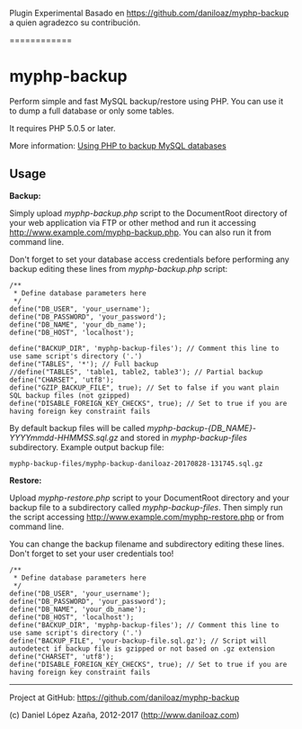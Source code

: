 Plugin Experimental Basado en https://github.com/daniloaz/myphp-backup a quien agradezco su contribución.

============


myphp-backup
============

Perform simple and fast MySQL backup/restore using PHP. You can use it to dump a full database or only some tables.

It requires PHP 5.0.5 or later.

More information: [Using PHP to backup MySQL databases](http://www.daniloaz.com/en/using-php-to-backup-mysql-databases/)

Usage
-----

**Backup:**

Simply upload *myphp-backup.php* script to the DocumentRoot directory of your web application via FTP or other method and run it accessing http://www.example.com/myphp-backup.php. You can also run it from command line.

Don't forget to set your database access credentials before performing any backup editing these lines from *myphp-backup.php* script:

	/**
	 * Define database parameters here
	 */
	define("DB_USER", 'your_username');
	define("DB_PASSWORD", 'your_password');
	define("DB_NAME", 'your_db_name');
	define("DB_HOST", 'localhost');

	define("BACKUP_DIR", 'myphp-backup-files'); // Comment this line to use same script's directory ('.')
	define("TABLES", '*'); // Full backup
	//define("TABLES", 'table1, table2, table3'); // Partial backup
	define("CHARSET", 'utf8');
	define("GZIP_BACKUP_FILE", true); // Set to false if you want plain SQL backup files (not gzipped)
	define("DISABLE_FOREIGN_KEY_CHECKS", true); // Set to true if you are having foreign key constraint fails

By default backup files will be called *myphp-backup-{DB_NAME}-YYYYmmdd-HHMMSS.sql.gz* and stored in *myphp-backup-files* subdirectory. Example output backup file:

	myphp-backup-files/myphp-backup-daniloaz-20170828-131745.sql.gz

**Restore:**

Upload *myphp-restore.php* script to your DocumentRoot directory and your backup file to a subdirectory called *myphp-backup-files*. Then simply run the script accessing http://www.example.com/myphp-restore.php or from command line.

You can change the backup filename and subdirectory editing these lines. Don't forget to set your user credentials too!

	/**
	 * Define database parameters here
	 */
	define("DB_USER", 'your_username');
	define("DB_PASSWORD", 'your_password');
	define("DB_NAME", 'your_db_name');
	define("DB_HOST", 'localhost');
	define("BACKUP_DIR", 'myphp-backup-files'); // Comment this line to use same script's directory ('.')
	define("BACKUP_FILE", 'your-backup-file.sql.gz'); // Script will autodetect if backup file is gzipped or not based on .gz extension
	define("CHARSET", 'utf8');
	define("DISABLE_FOREIGN_KEY_CHECKS", true); // Set to true if you are having foreign key constraint fails

-----
Project at GitHub: https://github.com/daniloaz/myphp-backup

(c) Daniel López Azaña, 2012-2017 (http://www.daniloaz.com)

